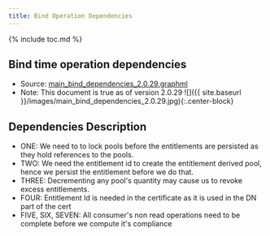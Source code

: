 ```yaml
---
title: Bind Operation Dependencies
---
```

{% include toc.md %}

## Bind time operation dependencies

 * Source: <a download="main_bind_dependencies_2.0.29.graphml" href="{{ site.baseurl }}/yed_artifacts/main_bind_dependencies_2.0.29.graphml" title="main_bind_dependencies_src">main_bind_dependencies_2.0.29.graphml</a>
 * Note: This document is true as of version 2.0.29
![]({{ site.baseurl }}/images/main_bind_dependencies_2.0.29.jpg){:.center-block}

## Dependencies Description
 * ONE: We need to to lock pools before the entitlements are persisted as they hold references to the pools.
 * TWO: We need the entitlement id to create the entitlement derived pool, hence we persist the entitlement before we do that.
 * THREE: Decrementing any pool's quantity may cause us to revoke excess entitlements.
 * FOUR: Entitlement Id is needed in the certificate as it is used in the DN part of the cert
 * FIVE, SIX, SEVEN: All consumer's non read operations need to be complete before we compute it's compliance
